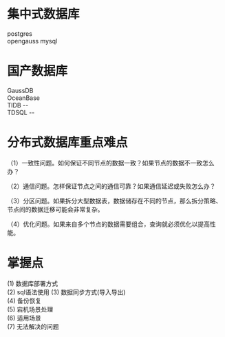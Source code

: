 # 集中式数据库 
postgres  
opengauss
mysql  

# 国产数据库 
GaussDB  
OceanBase    
TIDB  --  
TDSQL --  

# 分布式数据库重点难点

（1）一致性问题。如何保证不同节点的数据一致？如果节点的数据不一致怎么办？ 

（2）通信问题。怎样保证节点之间的通信可靠？如果通信延迟或失败怎么办？ 

（3）分区问题。如果拆分大型数据表，数据储存在不同的节点，那么拆分策略、节点间的数据迁移可能会非常复杂。 

（4）优化问题。如果来自多个节点的数据需要组合，查询就必须优化以提高性能。 

# 掌握点
 (1) 数据库部署方式  
 (2) sql语法使用 
 (3) 数据同步方式(导入导出)  
 (4) 备份恢复   
 (5) 宕机场景处理  
 (6) 适用场景  
 (7) 无法解决的问题  

 
